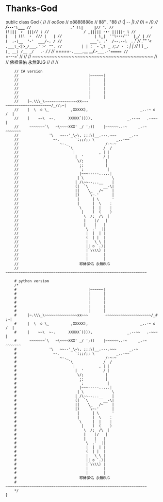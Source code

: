 # Thanks-God



 public class God
    {
        //
        //                       _oo0oo_
        //                      o8888888o
        //                      88" . "88
        //                      (| -_- |)
        //                      0\  =  /0
        //                    ___/`---'\___
        //                  .' \\|     |// '.
        //                 / \\|||  :  |||// \
        //                / _||||| -:- |||||- \
        //               |   | \\\  -  /// |   |
        //               | \_|  ''\---/''  |_/ |
        //               \  .-\__  '-'  ___/-. /
        //             ___'. .'  /--.--\  `. .'___
        //          ."" '<  `.___\_<|>_/___.' >' "".
        //         | | :  `- \`.;`\ _ /`;.`/ - ` : | |
        //         \  \ `_.   \_ __\ /__ _/   .-` /  /
        //     =====`-.____`.___ \_____/___.-`___.-'=====
        //                       `=---='
        //
        //
        //     ~~~~~~~~~~~~~~~~~~~~~~~~~~~~~~~~~~~~~~~~~~~
        //
        //               佛祖保佑         永無BUG
        //
        //
        //



        // C# version
        //                                |~~~~~~|
        //                                |      |
        //                                |      |
        //                                |      |
        //                                |      |
        //                                |      |
        //    |~.\\\_\~~~~~~~~~~~~~~~xx~~~        ~~~~~~~~~~~~~~~~~~~~~/_//;~|
        //    |  \  o \_          ,XXXXX),                        _..-~ o /  |    
        //    |    ~~\  ~-.      XXXXX`)))),                _.--~~   .-~~~   |      
        //     ~~~~~~~`\   ~\~~~~XXX' _/ ';))    |~~~~~~..-~     _.-~ ~~~~~~~
        //              '\   ~~--'_\~\, ;;;\)__.---.~~~      _.-~
        //                ~-.       `:;;/;; \          _..-~~
        //                   ~-._                 /-~-~        
        //                       `\              /  /
        //                         |           , | |   
        //                          |  '         / |   
        //                           \/;          |
        //                            ;;          |
        //                            `;           |
        //                            |~~~-----.....|
        //                           | \             \
        //                          | /\~~--...__    | 
        //                          (|  `\       __-\|
        //                          ||    \_   /~    |
        //                          |)     \~-'      |
        //                           |      | \      '
        //                           |      |  \    :
        //                            \     |  |    |
        //                             |    )  (    )
        //                              \  /;  /\  | 
        //                              |    |/   |
        //                              |    |   |
        //                               \  .'  ||
        //                               |  |  | |
        //                               (  | |  |
        //                               |   \ \ |
        //                               || o `.)|
        //                               |`\\\\) |
        //                               |       |
        //                               |       |
        //                            耶穌保佑 永無BUG
        //     ~~~~~~~~~~~~~~~~~~~~~~~~~~~~~~~~~~~~~~~~~~~~~~~~~~~~~~~~~~~~~~~~~

        # python version
        /*
        #                                 |~~~~~~|
        #                                 |      |
        #                                 |      |
        #                                 |      |
        #                                 |      |
        #                                 |      |
        #     |~.\\\_\~~~~~~~~~~~~~~~xx~~~        ~~~~~~~~~~~~~~~~~~~~~/_# ;~|
        #     |  \  o \_          ,XXXXX),                        _..-~ o /  |    
        #     |    ~~\  ~-.      XXXXX`)))),                _.--~~   .-~~~   |      
        #      ~~~~~~~`\   ~\~~~~XXX' _/ ';))    |~~~~~~..-~     _.-~ ~~~~~~~
        #               '\   ~~--'_\~\, ;;;\)__.---.~~~      _.-~
        #                 ~-.       `:;;/;; \          _..-~~
        #                    ~-._                 /-~-~        
        #                        `\              /  /
        #                          |           , | |   
        #                           |  '         / |   
        #                            \/;          |
        #                             ;;          |
        #                             `;           |
        #                             |~~~-----.....|
        #                            | \             \
        #                           | /\~~--...__    | 
        #                           (|  `\       __-\|
        #                           ||    \_   /~    |
        #                           |)     \~-'      |
        #                            |      | \      '
        #                            |      |  \    :
        #                             \     |  |    |
        #                              |    )  (    )
        #                               \  /;  /\  | 
        #                               |    |/   |
        #                               |    |   |
        #                                \  .'  ||
        #                                |  |  | |
        #                                (  | |  |
        #                                |   \ \ |
        #                                || o `.)|
        #                                |`\\\\) |
        #                                |       |
        #                                |       |
        #                             耶穌保佑 永無BUG
        #      ~~~~~~~~~~~~~~~~~~~~~~~~~~~~~~~~~~~~~~~~~~~~~~~~~~~~~~~~~~~~~~~~~
        */
    }
